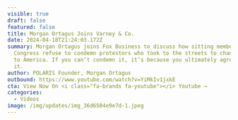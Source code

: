 ```yaml
---
visible: true
draft: false
featured: false
title: Morgan Ortagus Joins Varney & Co.
date: 2024-04-18T21:24:03.172Z
summary: Morgan Ortagus joins Fox Business to discuss how sitting members of
  Congress refuse to condemn protestors who took to the streets to chant ‘death
  to America. If you can’t condemn it, it’s because you ultimately agree with
  it.
author: POLARIS Founder, Morgan Ortagus
outbound: https://www.youtube.com/watch?v=YiMkIv1jxkE
cta: View Now On <i class="fa-brands fa-youtube"></i> Youtube →
categories:
  - Videos
image: /img/updates/img_36d6504e9e7d-1.jpeg
---
```


